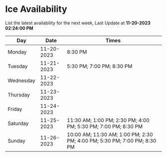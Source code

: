 # Ice Availability

List the latest availability for the next week, Last Update at **11-20-2023 02:24:00 PM**

| Day         | Date        | Times       |
| ----------- | ----------- | ----------- |
|Monday|11-20-2023|8:30 PM|
|Tuesday|11-21-2023|5:30 PM; 7:00 PM; 8:30 PM|
|Wednesday|11-22-2023||
|Thursday|11-23-2023||
|Friday|11-24-2023||
|Saturday|11-25-2023|11:30 AM; 1:00 PM; 2:30 PM; 4:00 PM; 5:30 PM; 7:00 PM; 8:30 PM|
|Sunday|11-26-2023|10:00 AM; 11:30 AM; 1:00 PM; 2:30 PM; 4:00 PM; 5:30 PM; 7:00 PM; 8:30 PM|
